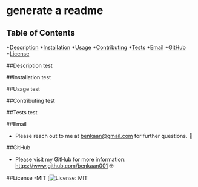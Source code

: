 # generate a readme

  ## Table of Contents

  *[Description](#description)
  *[Installation](#installation)
  *[Usage](#usage)
  *[Contributing](#contributing)
  *[Tests](#tests)
  *[Email](#email)
  *[GitHub](#GitHub)
  *[License](#license)

  ##Description
  test

  ##Installation
  test

  ##Usage
  test

  ##Contributing
  test

  ##Tests
  test

  ##Email
  - Please reach out to me at benkaan@gmail.com for further questions. 🤗

  ##GitHub
  - Please visit my GitHub for more information: https://www.github.com/benkaan001 🤓

  ##License
  -MIT
  [![License: MIT](https://img.shields.io/badge/License-MIT-yellow.svg)

